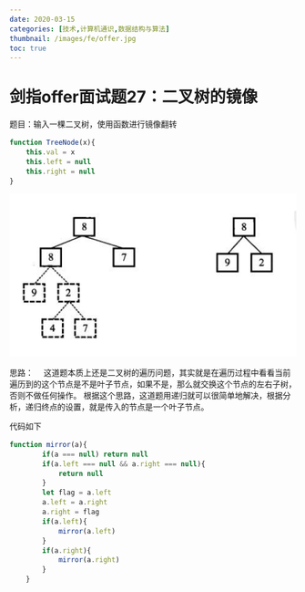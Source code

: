 ```yaml
---
date: 2020-03-15
categories: [技术,计算机通识,数据结构与算法]
thumbnail: /images/fe/offer.jpg
toc: true
---
```


# 剑指offer面试题27：二叉树的镜像
<!--more-->
题目：输入一棵二叉树，使用函数进行镜像翻转
```javascript
function TreeNode(x){
  	this.val = x
    this.left = null
    this.right = null
}
```
![](/images/assets/20200228180056246.png)

思路：　
		这道题本质上还是二叉树的遍历问题，其实就是在遍历过程中看看当前遍历到的这个节点是不是叶子节点，如果不是，那么就交换这个节点的左右子树，否则不做任何操作。
根据这个思路，这道题用递归就可以很简单地解决，根据分析，递归终点的设置，就是传入的节点是一个叶子节点。


代码如下

```javascript
function mirror(a){
        if(a === null) return null
        if(a.left === null && a.right === null){
            return null
        }
        let flag = a.left
        a.left = a.right
        a.right = flag
        if(a.left){
            mirror(a.left)
        }
        if(a.right){
            mirror(a.right)
        }
    }
```
